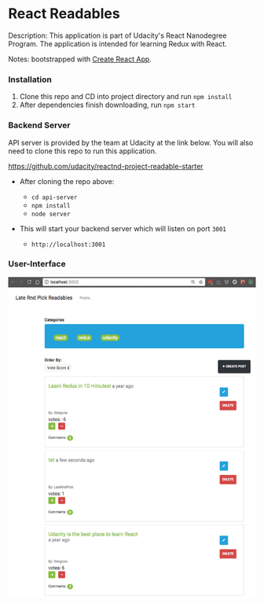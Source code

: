 # React Readables

Description: This application is part of Udacity's React Nanodegree Program. The application is intended for learning Redux with React.

Notes: bootstrapped with [Create React App](https://github.com/facebookincubator/create-react-app).

### Installation
1. Clone this repo and CD into project directory and run `npm install`
2. After dependencies finish downloading, run `npm start`



### Backend Server
API server is provided by the team at Udacity at the link below. You will also need to clone this repo to run this application.

https://github.com/udacity/reactnd-project-readable-starter

* After cloning the repo above:
    - `cd api-server`
    - `npm install`
    - `node server`

* This will start your backend server which will listen on port `3001`
     - `http://localhost:3001`

### User-Interface
![Alt text](https://raw.githubusercontent.com/Pnickolas1/readables-pt/master/readmeAssets/UI.png "Bootstrap UI")
